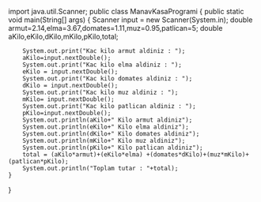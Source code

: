 import java.util.Scanner;
public class ManavKasaProgrami {
    public static void main(String[] args) {
        Scanner input = new Scanner(System.in);
        double armut=2.14,elma=3.67,domates=1.11,muz=0.95,patlican=5;
        double aKilo,eKilo,dKilo,mKilo,pKilo,total;

        System.out.print("Kac kilo armut aldiniz : ");
        aKilo=input.nextDouble();
        System.out.print("Kac kilo elma aldiniz : ");
        eKilo = input.nextDouble();
        System.out.print("Kac kilo domates aldiniz : ");
        dKilo = input.nextDouble();
        System.out.print("Kac kilo muz aldiniz : ");
        mKilo= input.nextDouble();
        System.out.print("Kac kilo patlican aldiniz : ");
        pKilo=input.nextDouble();
        System.out.println(aKilo+" Kilo armut aldiniz");
        System.out.println(eKilo+" Kilo elma aldiniz");
        System.out.println(dKilo+" Kilo domates aldiniz");
        System.out.println(mKilo+" Kilo muz aldiniz");
        System.out.println(pKilo+" Kilo patlican aldiniz");
        total = (aKilo*armut)+(eKilo*elma) +(domates*dKilo)+(muz*mKilo)+(patlican*pKilo);
        System.out.println("Toplam tutar : "+total);
    }
}
